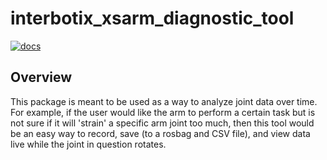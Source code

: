 # interbotix_xsarm_diagnostic_tool

[![docs](https://trossenrobotics.com/docs/docs_button.svg)](https://www.trossenrobotics.com/docs/interbotix_xsarms/ros_packages/arm_diagnostic_tool.html)

## Overview

This package is meant to be used as a way to analyze joint data over time. For example, if the user would like the arm to perform a certain task but is not sure if it will 'strain' a specific arm joint too much, then this tool would be an easy way to record, save (to a rosbag and CSV file), and view data live while the joint in question rotates.
